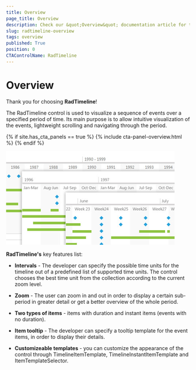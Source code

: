 ```yaml
---
title: Overview
page_title: Overview
description: Check our &quot;Overview&quot; documentation article for the RadTimeline {{ site.framework_name }} control.
slug: radtimeline-overview
tags: overview
published: True
position: 0
CTAControlName: RadTimeline
---
```


# Overview

Thank you for choosing __RadTimeline__!
        
The RadTimeline control is used to visualize a sequence of events over a specified period of time. Its main purpose is to allow intuitive visualization of the events, lightweight scrolling and navigating through the period.

{% if site.has_cta_panels == true %}
{% include cta-panel-overview.html %}
{% endif %}

![{{ site.framework_name }} RadTimeline Overview](images/RadTimeLine_overview.jpg)

__RadTimeline's__ key features list:

* __Intervals__ - The developer can specify the possible time units for the timeline out of a predefined list of supported time units. The control chooses the best time unit from the collection according to the current zoom level.          

* __Zoom__ - The user can zoom in and out in order to display a certain sub-period in greater detail or get a better overview of the whole period.          

* __Two types of items__ - items with duration and instant items (events with no duration).          

* __Item tooltip__ - The developer can specify a tooltip template for the event items, in order to display their details.          

* __Customizeable templates__ - you can customize the appearance of the control through TimelineItemTemplate, TimelineInstantItemTemplate and ItemTemplateSelector.